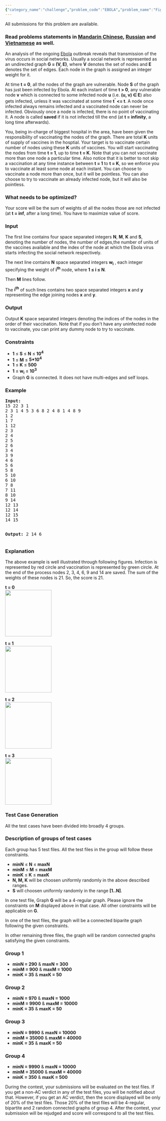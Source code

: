 ```yaml
---
{"category_name":"challenge","problem_code":"EBOLA","problem_name":"Fighting Ebola","languages_supported":{"0":"C","1":"CPP14","2":"JAVA","3":"PYTH","4":"PYTH 3.5","5":"PYPY","6":"CS2","7":"PAS fpc","8":"PAS gpc","9":"RUBY","10":"PHP","11":"GO","12":"NODEJS","13":"HASK","14":"SCALA","15":"D","16":"PERL","17":"FORT","18":"WSPC","19":"ADA","20":"CAML","21":"ICK","22":"BF","23":"ASM","24":"CLPS","25":"PRLG","26":"ICON","27":"SCM qobi","28":"PIKE","29":"ST","30":"NICE","31":"LUA","32":"BASH","33":"NEM","34":"LISP sbcl","35":"LISP clisp","36":"SCM guile","37":"JS","38":"ERL","39":"TCL","40":"PERL6","41":"TEXT","42":"SCM chicken","43":"CLOJ","44":"FS"},"max_timelimit":3,"source_sizelimit":50000,"problem_author":"nssprogrammer","problem_tester":"xcwgf666","date_added":"20-04-2015","tags":{"0":"aug16","1":"challenge","2":"nssprogrammer","3":"researching"},"editorial_url":"http://discuss.codechef.com/problems/EBOLA","time":{"view_start_date":1471253400,"submit_start_date":1471253400,"visible_start_date":1471253400,"end_date":1735669800},"is_direct_submittable":false,"layout":"problem"}
---
```

<span class="solution-visible-txt">All submissions for this problem are available.</span><h3> Read problems statements in <a target="_blank" href="http://www.codechef.com/download/translated/AUG16/mandarin/EBOLA.pdf">Mandarin Chinese</a>, <a target="_blank" href="http://www.codechef.com/download/translated/AUG16/russian/EBOLA.pdf">Russian</a> and <a target="_blank" href="http://www.codechef.com/download/translated/AUG16/vietnamese/EBOLA.pdf">Vietnamese</a> as well.</h3>



<p>An analysis of the ongoing <a href="http://en.wikipedia.org/wiki/Ebola_virus_disease">Ebola</a> outbreak reveals that transmission of the virus occurs in social networks. Usually a social network is represented as an undirected graph <b>G = (V, E)</b>, where <b>V</b> denotes the set of nodes and <b>E</b> denotes the set of edges. Each node in the graph is assigned an integer weight for it.</p>

<p>At time <b>t = 0</b>, all the nodes of the graph are vulnerable. Node <b>S</b> of the graph has just been infected by Ebola. At each instant of time <b>t > 0</b>, any vulnerable node <b>v</b> which is connected to some infected node <b>u</b> (i.e. <b>(u, v) ∈ E</b>) also gets infected, unless it was vaccinated at some time <b>t<sup>'</sup> <=  t</b>. A node once infected always remains infected and a vaccinated node can never be infected. Obviously once a node is infected, there is no point of vaccinating it. A node is called <b>saved</b> if it is not infected till the end (at <b>t = infinity</b>, a long time afterwards).</p>

<p>You, being in-charge of biggest hospital in the area, have been given the responsibility of vaccinating the nodes of the graph. There are total <b>K</b> units of supply of vaccines in the hosptial. Your target is to vaccinate certain number of nodes using these <b>K</b> units of vaccines. You will start vaccinating the nodes from time <b>t = 1</b>, up to time <b>t = K</b>. Note that you can not vaccinate more than one node a particular time. Also notice that it is better to not skip a vaccination at any time instance between <b>t = 1</b> to <b>t = K</b>, so we enforce you to vaccinate at least some node at each instant. You can choose to vaccinate a node more than once, but it will be pointless. You can also choose to try to vaccinate an already infected node, but it will also be pointless.</p>

<h3>What needs to be optimized?</h3>
<p>
Your score will be the sum of weights of all the nodes those are not infected (at <b>t = inf</b>, after a long time). You have to maximize value of score.
</p>

<h3>Input</h3>
<p>The first line contains four space separated  integers <b>N</b>, <b>M</b>, <b>K</b> and <b>S</b>, denoting the number of nodes, the number of edges,the number of units of the vaccines available and the index of the node at which the Ebola virus starts infecting the social network respectively.</p>
<p>The next line contains <b>N</b> space separated integers <b>w<sub>i</sub></b> , each integer specifying the weight of <b>i<sup>th</sup></b> node, where <b>1 ≤ i ≤ N</b>.</p>
<p>Then <b>M</b> lines follow.</p>
<p>The <b>i<sup>th</sup></b> of such lines contains two space separated integers <b>x</b> and <b>y</b> representing the edge joining nodes <b>x</b> and <b>y</b>.</p>

<h3>Output</h3>
<p>Output <b>K</b> space separated integers denoting the indices of the nodes in the order of their vaccination. Note that if you don't have any uninfected node to vaccinate, you can print any dummy node to try to vaccinate.</p>

<h3>Constraints</h3>
<ul>
<li><b>1</b> ≤ <b>S</b> ≤ <b>N</b> ≤ <b>10<sup>4</sup></b></li>
<li><b>1</b> ≤ <b>M</b> ≤ <b>5*10<sup>4</sup></b></li>
<li><b>1</b> ≤ <b>K</b> ≤ <b>500</b> </li>
<li><b>1</b> ≤ <b>w<sub>i</sub></b>  ≤ <b>10<sup>3</sup></b> </li>
<li>Graph <b>G</b> is connected. It does not have multi-edges and self loops.</li>
</ul>

<h3>Example</h3>
<pre><b>Input:</b>
<tt>15 22 3 1
2 3 1 4 5 3 6 8 2 4 8 1 4 8 9
1 2
1 7
1 12
2 3
2 4
2 5
2 6
3 4
3 9
4 6
5 6
5 8
5 10
6 10
7 8
7 11
8 10
9 14
12 13
12 14
12 15
14 15</tt>

<b>Output:</b>
<tt>2 14 6</tt>
</pre>

<h3>Explanation</h3>
<p>The above example is well illustrated through following figures. Infection is represented by red circle and vaccination is represented by green circle. At the end of the process  nodes 2, 3, 4, 6, 9 and 14 are saved. The sum of the weights of these nodes is 21. So, the score is 21.</p>

<p><b>t = 0</b></br> <img src= "http://www.codechef.com/download/upload/AUG16/E1.jpg" height="150"></img></p>
<p><b>t = 1</b></br> <img src= "http://www.codechef.com/download/upload/AUG16/E2.jpg"   height="150"></img></p>
<p><b>t = 2</b></br> <img src= "http://www.codechef.com/download/upload/AUG16/E3.jpg"  height="150"></img></p>
<p><b>t = 3</b></br> <img src= "http://www.codechef.com/download/upload/AUG16/E4.jpg"  height="150"> </img></p>

<h3>Test Case  Generation</h3>
<p>All the test cases have  been divided into broadly 4 groups.</p>

<h3>Description of groups of test cases</h3>
<p>Each group has 5 test files. All the test files in the group will follow these constraints.</p>
<ul>
<li><b>minN</b> ≤ <b>N</b> ≤ <b>maxN</b></li>
<li><b>minM</b> ≤ <b>M</b> ≤ <b>maxM</b></li>
<li><b>minK</b> ≤ <b>K</b> ≤ <b>maxK</b></li>
<li><b>N, M, K</b> will be choosen uniformly randomly in the above described ranges.</li>
<li><b>S</b> will choosen uniformly randomly in the range <b>[1..N]</b>.</li>
</ul>
</p>

<p>In one test file, Graph <b>G</b> will be a 4-regular graph. Please ignore the constraints on <b>M</b> displayed above in that case. All other constraints will be applicable on <b>G</b>.</p>

<p>In one of the test files, the graph will be a connected biparite graph following the given constraints.</p>

<p>In other remaining three files, the graph will be random connected graphs satisfying the given constraints.</p>

<p>
<h3>Group 1</h3>
<ul>
<li><b>minN = 290</b> & <b>maxN = 300</b></li>
<li><b>minM = 900</b> & <b>maxM = 1000</b></li>
<li><b>minK = 35</b> & <b>maxK = 50</b></li>
</ul>

<h3>Group 2</h3>
<ul>
<li><b>minN = 970</b> & <b>maxN = 1000</b></li>
<li><b>minM = 9900</b> & <b>maxM = 10000</b></li>
<li><b>minK = 35</b> & <b>maxK = 50</b></li>
</ul>

<h3>Group 3</h3>
<ul>
<li><b>minN = 9990</b> & <b>maxN = 10000</b></li>
<li><b>minM = 35000</b> & <b>maxM = 40000</b></li>
<li><b>minK = 35</b> & <b>maxK = 50</b></li>
</ul>

<h3>Group 4</h3>
<ul>
<li><b>minN = 9990</b> & <b>maxN = 10000</b></li>
<li><b>minM = 35000</b> & <b>maxM = 40000</b></li>
<li><b>minK = 350</b> & <b>maxK = 500</b></li>
</ul>
</p>

<p>During the contest, your submissions will be evaluated on the test files. If you get a non-AC verdict in any of the test files, you will be notified about that. However, if you get an AC verdict, then the score displayed will be only of 20% of the test files. Those 20% of the test files will be 4-regular, bipartite and 2 random connected graphs of group 4. After the contest, your submission will be rejudged and score will correspond to all the test files.</p>